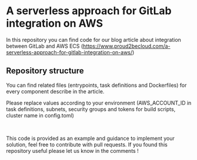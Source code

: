 # A serverless approach for GitLab integration on AWS 

In this repository you can find code for our blog article about integration between GitLab and AWS ECS (https://www.proud2becloud.com/a-serverless-approach-for-gitlab-integration-on-aws/)

## Repository structure

You can find related files (entrypoints, task definitions and Dockerfiles) for every component describe in the article. 

Please replace values according to your environment (AWS_ACCOUNT_ID in task definitions, subnets, security groups and tokens for build scripts, cluster name in config.toml)

<br>

This code is provided as an example and guidance to implement your solution, feel free to contribute with pull requests.
If you found this repository useful please let us know in the comments ! 
